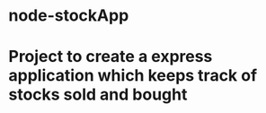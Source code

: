 # node-stockApp
# Project to create a express application which keeps track of stocks sold and bought